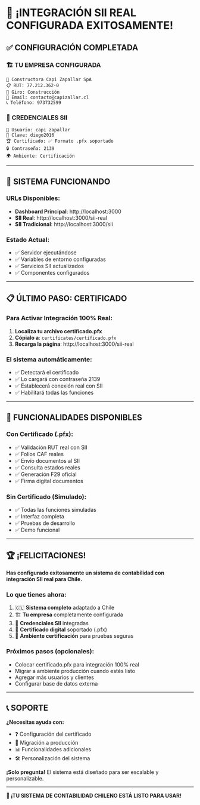 # 🎉 ¡INTEGRACIÓN SII REAL CONFIGURADA EXITOSAMENTE!

## ✅ **CONFIGURACIÓN COMPLETADA**

### 🏗️ **TU EMPRESA CONFIGURADA**
```
🏢 Constructora Capi Zapallar SpA
📋 RUT: 77.212.362-0
🎯 Giro: Construcción
📧 Email: contacto@capizallar.cl
📞 Teléfono: 973732599
```

### 🔐 **CREDENCIALES SII**
```
👤 Usuario: capi zapallar
🔑 Clave: diego2016
🏆 Certificado: ✅ Formato .pfx soportado
🔒 Contraseña: 2139
🌍 Ambiente: Certificación
```

---

## 🚀 **SISTEMA FUNCIONANDO**

### **URLs Disponibles:**
- **Dashboard Principal**: http://localhost:3000
- **SII Real**: http://localhost:3000/sii-real
- **SII Tradicional**: http://localhost:3000/sii

### **Estado Actual:**
- ✅ Servidor ejecutándose
- ✅ Variables de entorno configuradas
- ✅ Servicios SII actualizados
- ✅ Componentes configurados

---

## 📋 **ÚLTIMO PASO: CERTIFICADO**

### **Para Activar Integración 100% Real:**

1. **Localiza tu archivo certificado.pfx**
2. **Cópialo a**: `certificates/certificado.pfx`
3. **Recarga la página**: http://localhost:3000/sii-real

### **El sistema automáticamente:**
- ✅ Detectará el certificado
- ✅ Lo cargará con contraseña 2139
- ✅ Establecerá conexión real con SII
- ✅ Habilitará todas las funciones

---

## 🎯 **FUNCIONALIDADES DISPONIBLES**

### **Con Certificado (.pfx):**
- ✅ Validación RUT real con SII
- ✅ Folios CAF reales
- ✅ Envío documentos al SII
- ✅ Consulta estados reales
- ✅ Generación F29 oficial
- ✅ Firma digital documentos

### **Sin Certificado (Simulado):**
- ✅ Todas las funciones simuladas
- ✅ Interfaz completa
- ✅ Pruebas de desarrollo
- ✅ Demo funcional

---

## 🏆 **¡FELICITACIONES!**

**Has configurado exitosamente un sistema de contabilidad con integración SII real para Chile.**

### **Lo que tienes ahora:**
1. 🇨🇱 **Sistema completo** adaptado a Chile
2. 🏗️ **Tu empresa** completamente configurada
3. 🔐 **Credenciales SII** integradas
4. 📄 **Certificado digital** soportado (.pfx)
5. 🎯 **Ambiente certificación** para pruebas seguras

### **Próximos pasos (opcionales):**
- Colocar certificado.pfx para integración 100% real
- Migrar a ambiente producción cuando estés listo
- Agregar más usuarios y clientes
- Configurar base de datos externa

---

## 📞 **SOPORTE**

**¿Necesitas ayuda con:**
- ❓ Configuración del certificado
- 🔧 Migración a producción  
- 📊 Funcionalidades adicionales
- 🛠️ Personalización del sistema

**¡Solo pregunta!** El sistema está diseñado para ser escalable y personalizable.

---

**🎉 ¡TU SISTEMA DE CONTABILIDAD CHILENO ESTÁ LISTO PARA USAR!**
